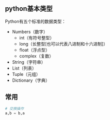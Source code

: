 
## python基本类型
Python有五个标准的数据类型：
- Numbers（数字）
    - int（有符号整型）
    - long（长整型[也可以代表八进制和十六进制]）
    - float（浮点型）
    - complex（复数）
- String（字符串）
- List（列表）
- Tuple（元组）
- Dictionary（字典）

## 常用
```python
# 交换操作
a,b = b,a
```